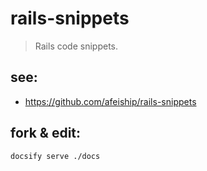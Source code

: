 # rails-snippets
> Rails code snippets.


## see:
+ https://github.com/afeiship/rails-snippets

## fork & edit:
```bash
docsify serve ./docs
```